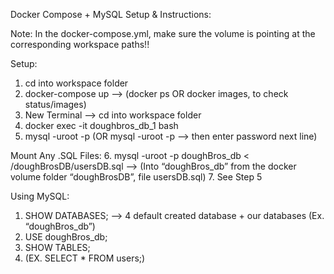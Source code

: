 Docker Compose + MySQL Setup & Instructions:

Note: In the docker-compose.yml, make sure the volume is pointing at the corresponding workspace paths!!

Setup:
1. cd into workspace folder
2. docker-compose up —> (docker ps OR docker images, to check status/images)
3. New Terminal —>  cd into workspace folder
4. docker exec -it doughbros_db_1 bash
5. mysql -uroot -p<password> (OR mysql -uroot -p —> then enter password next line)

Mount Any .SQL Files:
6. mysql -uroot -p<password> doughBros_db < /doughBrosDB/usersDB.sql —> (Into “doughBros_db” from the docker volume folder “doughBrosDB”, file usersDB.sql)
7. See Step 5

Using MySQL:
1. SHOW DATABASES; —> 4 default created database + our databases (Ex. “doughBros_db”)
2. USE doughBros_db;
3. SHOW TABLES; 
4. <INSERT SQL QUERY> (EX. SELECT * FROM users;)